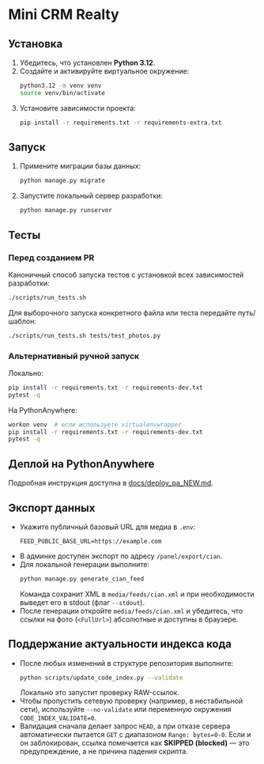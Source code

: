 # Mini CRM Realty

## Установка
1. Убедитесь, что установлен **Python 3.12**.
2. Создайте и активируйте виртуальное окружение:
   ```bash
   python3.12 -m venv venv
   source venv/bin/activate
   ```
3. Установите зависимости проекта:
   ```bash
   pip install -r requirements.txt -r requirements-extra.txt
   ```

## Запуск
1. Примените миграции базы данных:
   ```bash
   python manage.py migrate
   ```
2. Запустите локальный сервер разработки:
   ```bash
   python manage.py runserver
   ```

## Тесты

### Перед созданием PR

Каноничный способ запуска тестов с установкой всех зависимостей разработки:

```bash
./scripts/run_tests.sh
```

Для выборочного запуска конкретного файла или теста передайте путь/шаблон:

```bash
./scripts/run_tests.sh tests/test_photos.py
```

### Альтернативный ручной запуск

Локально:
```bash
pip install -r requirements.txt -r requirements-dev.txt
pytest -q
```
На PythonAnywhere:
```bash
workon venv  # если используете virtualenvwrapper
pip install -r requirements.txt -r requirements-dev.txt
pytest -q
```

## Деплой на PythonAnywhere
Подробная инструкция доступна в [docs/deploy_pa_NEW.md](docs/deploy_pa_NEW.md).

## Экспорт данных
- Укажите публичный базовый URL для медиа в `.env`:
  ```env
  FEED_PUBLIC_BASE_URL=https://example.com
  ```
- В админке доступен экспорт по адресу `/panel/export/cian`.
- Для локальной генерации выполните:
  ```bash
  python manage.py generate_cian_feed
  ```
  Команда сохранит XML в `media/feeds/cian.xml` и при необходимости выведет его в stdout (флаг `--stdout`).
- После генерации откройте `media/feeds/cian.xml` и убедитесь, что ссылки на фото (`<FullUrl>`) абсолютные и доступны в браузере.

## Поддержание актуальности индекса кода
- После любых изменений в структуре репозитория выполните:
  ```bash
  python scripts/update_code_index.py --validate
  ```
  Локально это запустит проверку RAW-ссылок.
- Чтобы пропустить сетевую проверку (например, в нестабильной сети), используйте `--no-validate` или переменную окружения `CODE_INDEX_VALIDATE=0`.
- Валидация сначала делает запрос `HEAD`, а при отказе сервера автоматически пытается `GET` с диапазоном `Range: bytes=0-0`. Если и он заблокирован, ссылка помечается как **SKIPPED (blocked)** — это предупреждение, а не причина падения скрипта.
